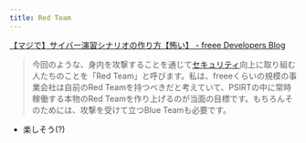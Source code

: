 ```yaml
---
title: Red Team
---
```


[【マジで】サイバー演習シナリオの作り方【怖い】 - freee Developers Blog](https://developers.freee.co.jp/entry/howto-make-cyber-exercise-scenario)

 > 
 > 今回のような、身内を攻撃することを通じて[セキュリティ](%E3%82%BB%E3%82%AD%E3%83%A5%E3%83%AA%E3%83%86%E3%82%A3.md)向上に取り組む人たちのことを「Red Team」と呼びます。私は、freeeくらいの規模の事業会社は自前のRed Teamを持つべきだと考えていて、PSIRTの中に常時稼働する本物のRed Teamを作り上げるのが当面の目標です。もちろんそのためには、攻撃を受けて立つBlue Teamも必要です。

* 楽しそう(?)
